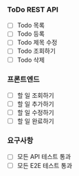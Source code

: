 ### ToDo REST API
- [ ] Todo 목록
- [ ] Todo 등록
- [ ] Todo 제목 수정
- [ ] Todo 조회하기
- [ ] Todo 삭제

### 프론트엔드
- [ ] 할 일 조회하기
- [ ] 할 일 추가하기
- [ ] 할 일 수정하기
- [ ] 할 일 완료하기

### 요구사항
- [ ] 모든 API 테스트 통과
- [ ] 모든 E2E 테스트 통과